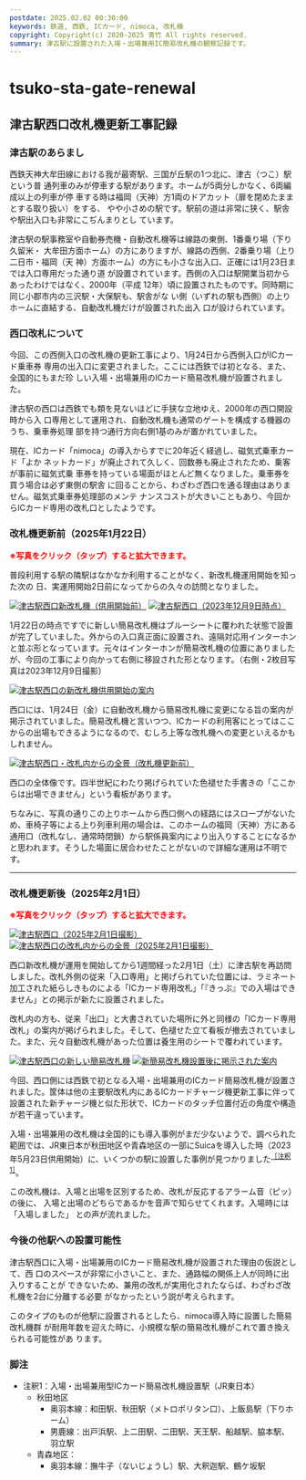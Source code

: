 ```yaml
---
postdate: 2025.02.02 00:30:00
keywords: 鉄道, 西鉄, ICカード, nimoca, 改札機
copyright: Copyright(c) 2020-2025 青竹 All rights reserved.
summary: 津古駅に設置された入場・出場兼用IC簡易改札機の観察記録です。
---
```


# tsuko-sta-gate-renewal

## 津古駅西口改札機更新工事記録

### 津古駅のあらまし

西鉄天神大牟田線における我が最寄駅、三国が丘駅の1つ北に、津古（つこ）駅という普
通列車のみが停車する駅があります。ホームが5両分しかなく、6両編成以上の列車が停
車する時は福岡（天神）方1両のドアカット（扉を閉めたままとする取り扱い）をする、
やや小さめの駅です。駅前の道は非常に狭く、駅舎や駅出入口も非常にこぢんまりとし
ています。

津古駅の駅事務室や自動券売機・自動改札機等は線路の東側、1番乗り場（下り久留米・
大牟田方面ホーム）の方にありますが、線路の西側、2番乗り場（上り二日市・福岡（天
神）方面ホーム）の方にも小さな出入口、正確には1月23日までは入口専用だった通り道
が設置されています。西側の入口は駅開業当初からあったわけではなく、2000年（平成
12年）頃に設置されたものです。同時期に同じ小郡市内の三沢駅・大保駅も、駅舎がな
い側（いずれの駅も西側）の上りホームに直結する、自動改札機だけが設置された出入
口が設けられています。

### 西口改札について

今回、この西側入口の改札機の更新工事により、1月24日から西側入口がICカード乗車券
専用の出入口に変更されました。ここには西鉄では初となる、また、全国的にもまだ珍
しい入場・出場兼用のICカード簡易改札機が設置されました。

津古駅の西口は西鉄でも類を見ないほどに手狭な立地ゆえ、2000年の西口開設時から入
口専用として運用され、自動改札機も通常のゲートを構成する機器のうち、乗車券処理
部を持つ通行方向右側1基のみが置かれていました。

現在、ICカード「nimoca」の導入からすでに20年近く経過し、磁気式乗車カード「よか
ネットカード」が廃止されて久しく、回数券も廃止されたため、乗客が事前に磁気式乗
車券を持っている場面がほとんど無くなりました。乗車券を買う場合は必ず東側の駅舎
に回ることから、わざわざ西口を通る理由はありません。磁気式乗車券処理部のメンテ
ナンスコストが大きいこともあり、今回からICカード専用の改札口としたようです。

### 改札機更新前（2025年1月22日）

<p style="color:red;font-weight:bold;">※写真をクリック（タップ）すると拡大できます。</p>

普段利用する駅の隣駅はなかなか利用することがなく、新改札機運用開始を知った次の
日、実運用開始2日前になってからの久々の訪問となりました。

<section class="photo-area-2">
    <a href="img/tsuko-sta-new-gate-before.jpg"><img src="img/thumb/tsuko-sta-new-gate-before.jpg" alt="津古駅西口新改札機（供用開始前）" /></a>
    <a href="img/20231209-tsuko-west-gate.jpg"><img src="img/thumb/20231209-tsuko-west-gate.jpg" alt="津古駅西口（2023年12月9日時点）" /></a>
    <section class="photo-description">
        <p>
            1月22日の時点ですでに新しい簡易改札機はブルーシートに覆われた状態で設置が完了していました。外からの入口真正面に設置され、遠隔対応用インターホンと並ぶ形となっています。元々はインターホンが簡易改札機の位置にありましたが、今回の工事により向かって右側に移設された形となります。（右側・2枚目写真は2023年12月9日撮影）
        </p>
    </section>
</section>

<section class="photo-area">
    <a href="img/new-gate-poster.jpg"><img src="img/thumb/new-gate-poster.jpg" alt="津古駅西口の新改札機供用開始の案内" /></a>
    <section class="photo-description">
        <p>
        西口には、1月24日（金）に自動改札機から簡易改札機に変更になる旨の案内が掲示されていました。簡易改札機と言いつつ、ICカードの利用客にとってはここからの出場もできるようになるので、むしろ上等な改札機への変更といえるかもしれません。
        </p>
    </section>
</section>

<section class="photo-area">
    <a href="img/tsuko-gate-all-view-before.jpg"><img src="img/thumb/tsuko-gate-all-view-before.jpg" alt="津古駅西口・改札内からの全景（改札機更新前）" /></a>
    <section class="photo-description">
        <p>
        西口の全体像です。四半世紀にわたり掲げられていた色褪せた手書きの「ここからは出場できません」という看板があります。
        </p>
        <p>
        ちなみに、写真の通りこの上りホームから西口側への経路にはスロープがないため、車椅子等による上り列車利用の場合は、このホームの福岡（天神）方にある通用口（改札なし、通常時閉鎖）から駅係員案内により出入りすることになるかと思われます。そうした場面に居合わせたことがないので詳細な運用は不明です。
        </p>
    </section>
</section>

* * *

### 改札機更新後（2025年2月1日）

<p style="color:red;font-weight:bold;">※写真をクリック（タップ）すると拡大できます。</p>

<section class="photo-area-2">
    <a href="img/20250201-tsuko-west-gate.jpg"><img src="img/thumb/20250201-tsuko-west-gate.jpg" alt="津古駅西口（2025年2月1日撮影）" /></a>
    <a href="img/tsuko-gate-all-view-new.jpg"><img src="img/thumb/tsuko-gate-all-view-new.jpg" alt="津古駅西口の改札内からの全景（2025年2月1日撮影）" /></a>
    <section class="photo-description">
        <p>
        西口新改札機が運用を開始してから1週間経った2月1日（土）に津古駅を再訪問しました。改札外側の従来「入口専用」と掲げられていた位置には、ラミネート加工された紙らしきものによる「ICカード専用改札」「『きっぷ』での入場はできません」との掲示が新たに設置されました。
        </p>
        <p>
        改札内の方も、従来「出口」と大書されていた場所に外と同様の「ICカード専用改札」の案内が掲げられました。そして、色褪せた立て看板が撤去されていました。また、元々自動改札機があった位置は養生用のシートで覆われています。
        </p>
    </section>
</section>

<section class="photo-area-2">
    <a href="img/new-gate.jpg"><img src="img/thumb/new-gate.jpg" alt="津古駅西口の新しい簡易改札機" /></a>
    <a href="img/new-gate-poster-20250201.jpg"><img src="img/thumb/new-gate-poster-20250201.jpg" alt="新簡易改札機設置後に掲示された案内" /></a>
    <section class="photo-description">
        <p>
        今回、西口側には西鉄で初となる入場・出場兼用のICカード簡易改札機が設置されました。筐体は他の主要駅改札内にあるICカードチャージ機更新工事に伴って設置された新チャージ機と似た形状で、ICカードのタッチ位置付近の角度や構造が若干違っています。
        </p>
        <p>
        入場・出場兼用の改札機は全国的にも導入事例がまだ少ないようで、調べられた範囲では、JR東日本が秋田地区や青森地区の一部にSuicaを導入した時（2023年5月23日供用開始）に、いくつかの駅に設置した事例が見つかりました<sup><a href="#dual-gate-sta-list">［注釈1］</a></sup>。
        </p>
    </section>
</section>

この改札機は、入場と出場を区別するため、改札が反応するアラーム音（ピッ）の後に、
入場と出場のどちらであるかを音声で知らせてくれます。入場時には「入場しました」
との声が流れました。

### 今後の他駅への設置可能性

津古駅西口に入場・出場兼用のICカード簡易改札機が設置された理由の仮説として、西
口のスペースが非常に小さいこと、また、通路幅の関係上人が同時に出入りすることが
できないため、兼用の改札が実用化されたならば、わざわざ改札機を2台に分離する必要
がなかったという説が考えられます。

このタイプのものが他駅に設置されるとしたら、nimoca導入時に設置した簡易改札機群
が耐用年数を迎えた時に、小規模な駅の簡易改札機がこれで置き換えられる可能性があ
ります。

### 脚注

* <span id="dual-gate-sta-list">注釈1：入場・出場兼用型ICカード簡易改札機設置駅（JR東日本）</span>
    * 秋田地区
        * 奥羽本線：和田駅、秋田駅（メトロポリタン口）、上飯島駅（下りホーム）
        * 男鹿線：出戸浜駅、上二田駅、二田駅、天王駅、船越駅、脇本駅、羽立駅
    * 青森地区：
        * 奥羽本線：撫牛子（ないじょうし）駅、大釈迦駅、鶴ケ坂駅


